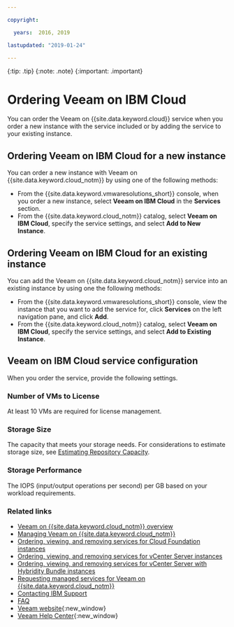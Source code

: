 ```yaml
---

copyright:

  years:  2016, 2019

lastupdated: "2019-01-24"

---
```


{:tip: .tip}
{:note: .note}
{:important: .important}

# Ordering Veeam on IBM Cloud

You can order the Veeam on {{site.data.keyword.cloud}} service when you order a new instance with the service included or by adding the service to your existing instance.

## Ordering Veeam on IBM Cloud for a new instance

You can order a new instance with Veeam on {{site.data.keyword.cloud_notm}} by using one of the following methods:
* From the {{site.data.keyword.vmwaresolutions_short}} console, when you order a new instance, select **Veeam on IBM Cloud** in the **Services** section.
* From the {{site.data.keyword.cloud_notm}} catalog, select **Veeam on IBM Cloud**, specify the service settings, and select **Add to New Instance**.

## Ordering Veeam on IBM Cloud for an existing instance

You can add the Veeam on {{site.data.keyword.cloud_notm}} service into an existing instance by using one the following methods:
* From the {{site.data.keyword.vmwaresolutions_short}} console, view the instance that you want to add the service for, click **Services** on the left navigation pane, and click **Add**.
* From the {{site.data.keyword.cloud_notm}} catalog, select **Veeam on IBM Cloud**, specify the service settings, and select **Add to Existing Instance**.

## Veeam on IBM Cloud service configuration

When you order the service, provide the following settings.

### Number of VMs to License

At least 10 VMs are required for license management.

### Storage Size

The capacity that meets your storage needs. For considerations to estimate storage size, see [Estimating Repository Capacity](https://bp.veeam.expert/resource_planning/repository_planning_sizing.html).

### Storage Performance

The IOPS (input/output operations per second) per GB based on your workload requirements.

### Related links

* [Veeam on {{site.data.keyword.cloud_notm}} overview](/docs/services/vmwaresolutions/services?topic=vmware-solutions-veeam-on-ibm-cloud-overview)
* [Managing Veeam on {{site.data.keyword.cloud_notm}}](/docs/services/vmwaresolutions/services?topic=vmware-solutions-managing-veeam-on-ibm-cloud)
* [Ordering, viewing, and removing services for Cloud Foundation instances](/docs/services/vmwaresolutions/sddc?topic=vmware-solutions-ordering-viewing-and-removing-services-for-cloud-foundation-instances)
* [Ordering, viewing, and removing services for vCenter Server instances](/docs/services/vmwaresolutions/vcenter?topic=vmware-solutions-ordering-viewing-and-removing-services-for-vcenter-server-instances)
* [Ordering, viewing, and removing services for vCenter Server with Hybridity Bundle instances](/docs/services/vmwaresolutions/vcenter?topic=vmware-solutions-ordering-viewing-and-removing-services-for-vcenter-server-with-hybridity-bundle-instances)
* [Requesting managed services for Veeam on {{site.data.keyword.cloud_notm}}](/docs/services/vmwaresolutions/services?topic=vmware-solutions-requesting-managed-services-for-veeam-on-ibm-cloud)
* [Contacting IBM Support](/docs/services/vmwaresolutions/vmonic?topic=vmware-solutions-contacting-ibm-support)
* [FAQ](/docs/services/vmwaresolutions/vmonic?topic=vmware-solutions-general-faq-about-ibm-cloud-for-vmware-solutions)
* [Veeam website](https://www.veeam.com/){:new_window}
* [Veeam Help Center](https://www.veeam.com/documentation-guides-datasheets.html){:new_window}
